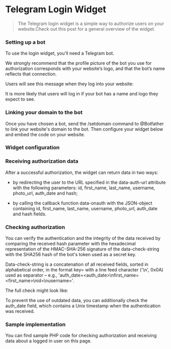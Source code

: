# Telegram Login Widget

> The Telegram login widget is a simple way to authorize users on your website.Check out this post for a general overview of the widget.

### Setting up a bot

To use the login widget, you'll need a Telegram bot.

We strongly recommend that the profile picture of the bot you use for authorization corresponds with your website‘s logo, and that the bot’s name reflects that connection.

Users will see this message when they log into your website:

It is more likely that users will log in if your bot has a name and logo they expect to see.

### Linking your domain to the bot

Once you have chosen a bot, send the /setdomain command to @Botfather to link your website's domain to the bot. Then configure your widget below and embed the code on your website.

### Widget configuration





### Receiving authorization data

After a successful authorization, the widget can return data in two ways:

- by redirecting the user to the URL specified in the data-auth-url attribute with the following parameters: id, first_name, last_name, username, photo_url, auth_date and hash;

- by calling the callback function data-onauth with the JSON-object containing id, first_name, last_name, username, photo_url, auth_date and hash fields.

### Checking authorization

You can verify the authentication and the integrity of the data received by comparing the received hash parameter with the hexadecimal representation of the HMAC-SHA-256 signature of the data-check-string with the SHA256 hash of the bot's token used as a secret key.

Data-check-string is a concatenation of all received fields, sorted in alphabetical order, in the format key=<value> with a line feed character ('\n', 0x0A) used as separator – e.g., 'auth_date=<auth_date>\nfirst_name=<first_name>\nid=<id>\nusername=<username>'.

The full check might look like:

To prevent the use of outdated data, you can additionally check the auth_date field, which contains a Unix timestamp when the authentication was received.

### Sample implementation

You can find sample PHP code for checking authorization and receiving data about a logged in user on this page.


